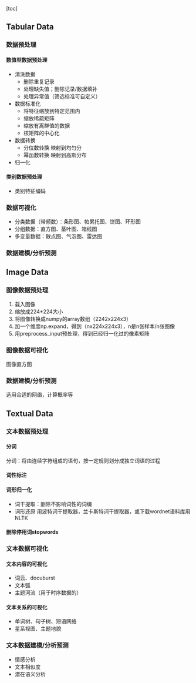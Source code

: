 [toc]
## Tabular Data
### 数据预处理
#### 数值型数据预处理
- 清洗数据
  - 删除重复记录
  - 处理缺失值；删除记录/数据填补
  - 处理异常值（筛选标准可自定义）
- 数据标准化
  - 将特征缩放到特定范围内
  - 缩放稀疏矩阵
  - 缩放有离群值的数据
  - 核矩阵的中心化
- 数据转换
  - 分位数转换 映射到均匀分
  - 幂函数转换 映射到高斯分布
- 归一化
#### 类别数据预处理
- 类别特征编码
### 数据可视化
- 分类数据（带频数）：条形图、帕累托图、饼图、环形图
- 分组数据：直方图、茎叶图、箱线图
- 多变量数据：散点图、气泡图、雷达图
### 数据建模/分析预测
## Image Data
### 图像数据预处理
1. 载入图像
2. 缩放成224*224大小
3. 将图像转换成numpy的array数组（2242x224x3）
4. 加一个维度np.expand，得到（nx224x224x3），n是n张样本/n张图像
5. 用preprocess_input预处理，得到已经归一化过的像素矩阵
### 图像数据可视化
图像直方图
### 数据建模/分析预测
选用合适的网络，计算概率等
## Textual Data
### 文本数据预处理
#### 分词
分词：将由连续字符组成的语句，按一定规则划分成独立词语的过程
#### 词性标注
#### 词形归一化
- 词干提取：删除不影响词性的词缀
- 词形还原
用波特词干提取器，兰卡斯特词干提取器，或下载wordnet语料库用NLTK
#### 删除停用词stopwords
### 文本数据可视化
#### 文本内容的可视化
- 词云、docuburst
- 文本弧
- 主题河流（用于时序数据的）
#### 文本关系的可视化
- 单词树、句子树、短语网络
- 星系视图、主题地貌
### 文本数据建模/分析预测
- 情感分析
- 文本相似度
- 潜在语义分析